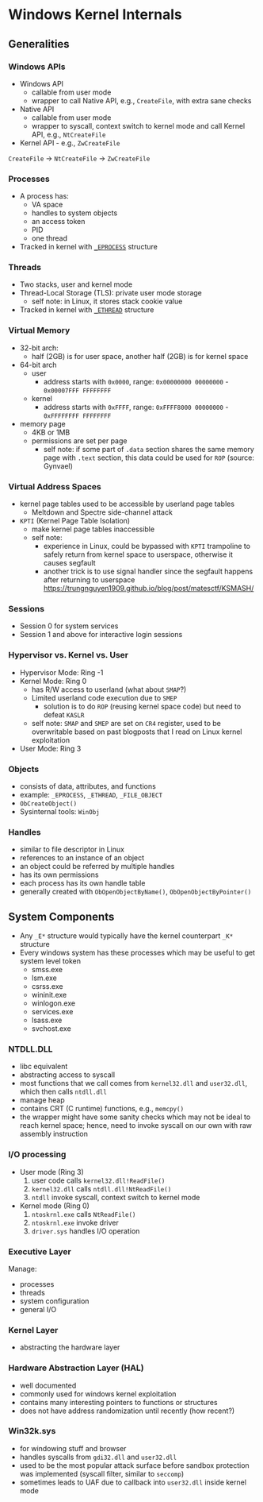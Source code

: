 # Windows Kernel Internals

## Generalities

### Windows APIs

- Windows API
  - callable from user mode
  - wrapper to call Native API, e.g., `CreateFile`, with extra sane checks
- Native API
  - callable from user mode
  - wrapper to syscall, context switch to kernel mode and call Kernel API, e.g., `NtCreateFile`
- Kernel API - e.g., `ZwCreateFile`

`CreateFile` -> `NtCreateFile` -> `ZwCreateFile`

### Processes

- A process has:
  - VA space
  - handles to system objects
  - an access token
  - PID
  - one thread
- Tracked in kernel with [`_EPROCESS`](https://www.vergiliusproject.com/kernels/x64/Windows%2011/21H2%20(RTM)/_EPROCESS) structure

### Threads

- Two stacks, user and kernel mode
- Thread-Local Storage (TLS): private user mode storage
  - self note: in Linux, it stores stack cookie value
- Tracked in kernel with [`_ETHREAD`](https://www.vergiliusproject.com/kernels/x64/Windows%2011/21H2%20(RTM)/_ETHREAD) structure

### Virtual Memory

- 32-bit arch:
  - half (2GB) is for user space, another half (2GB) is for kernel space
- 64-bit arch
  - user
    - address starts with `0x0000`, range: `0x00000000 00000000` - `0x00007FFF FFFFFFFF`
  - kernel
    - address starts with `0xFFFF`, range: `0xFFFF8000 00000000` - `0xFFFFFFFF FFFFFFFF`
- memory page
  - 4KB or 1MB
  - permissions are set per page
    - self note: if some part of `.data` section shares the same memory page with `.text` section, this data could be used for `ROP` (source: Gynvael)

### Virtual Address Spaces

- kernel page tables used to be accessible by userland page tables
  - Meltdown and Spectre side-channel attack
- `KPTI` (Kernel Page Table Isolation)
  - make kernel page tables inaccessible
  - self note:
    - experience in Linux, could be bypassed with `KPTI` trampoline to safely return from kernel space to userspace, otherwise it causes segfault
    - another trick is to use signal handler since the segfault happens after returning to userspace <https://trungnguyen1909.github.io/blog/post/matesctf/KSMASH/>

### Sessions

- Session 0 for system services
- Session 1 and above for interactive login sessions

### Hypervisor vs. Kernel vs. User

- Hypervisor Mode: Ring -1
- Kernel Mode: Ring 0
  - has R/W access to userland (what about `SMAP`?)
  - Limited userland code execution due to `SMEP`
    - solution is to do `ROP` (reusing kernel space code) but need to defeat `KASLR`
  - self note: `SMAP` and `SMEP` are set on `CR4` register, used to be overwritable based on past blogposts that I read on Linux kernel exploitation
- User Mode: Ring 3

### Objects

- consists of data, attributes, and functions
- example: `_EPROCESS`, `_ETHREAD`, `_FILE_OBJECT`
- `ObCreateObject()`
- Sysinternal tools: `WinObj`

### Handles

- similar to file descriptor in Linux
- references to an instance of an object
- an object could be referred by multiple handles
- has its own permissions
- each process has its own handle table
- generally created with `ObOpenObjectByName()`, `ObOpenObjectByPointer()`

## System Components

- Any `_E*` structure would typically have the kernel counterpart `_K*` structure
- Every windows system has these processes which may be useful to get system level token
  - smss.exe
  - lsm.exe
  - csrss.exe
  - wininit.exe
  - winlogon.exe
  - services.exe
  - lsass.exe
  - svchost.exe

### NTDLL.DLL

- libc equivalent
- abstracting access to syscall
- most functions that we call comes from `kernel32.dll` and `user32.dll`, which then calls `ntdll.dll`
- manage heap
- contains CRT (C runtime) functions, e.g., `memcpy()`
- the wrapper might have some sanity checks which may not be ideal to reach kernel space; hence, need to invoke syscall on our own with raw assembly instruction

### I/O processing

- User mode (Ring 3)
  1. user code calls `kernel32.dll!ReadFile()`
  2. `kernel32.dll` calls `ntdll.dll!NtReadFile()`
  3. `ntdll` invoke syscall, context switch to kernel mode
- Kernel mode (Ring 0)
  1. `ntoskrnl.exe` calls `NtReadFile()`
  2. `ntoskrnl.exe` invoke driver
  3. `driver.sys` handles I/O operation

### Executive Layer

Manage:

- processes
- threads
- system configuration
- general I/O

### Kernel Layer

- abstracting the hardware layer

### Hardware Abstraction Layer (HAL)

- well documented
- commonly used for windows kernel exploitation
- contains many interesting pointers to functions or structures
- does not have address randomization until recently (how recent?)

### Win32k.sys

- for windowing stuff and browser
- handles syscalls from `gdi32.dll` and `user32.dll`
- used to be the most popular attack surface before sandbox protection was implemented (syscall filter, similar to `seccomp`)
- sometimes leads to UAF due to callback into `user32.dll` inside kernel mode
